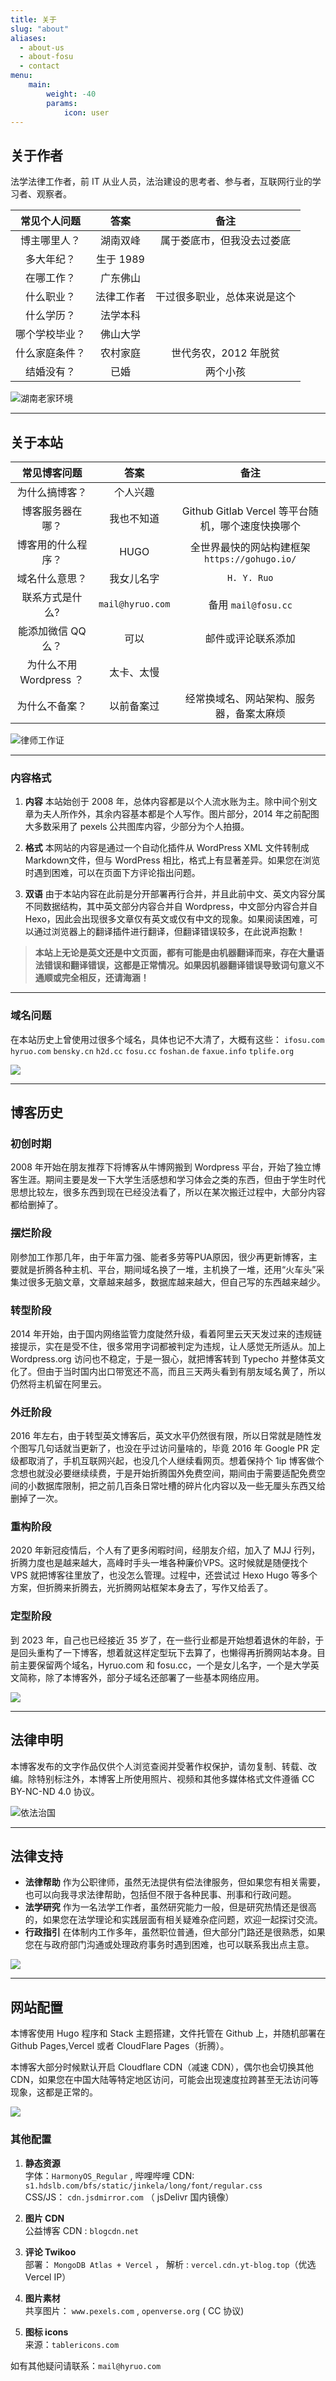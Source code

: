 ```yaml
---
title: 关于
slug: "about"
aliases:
  - about-us
  - about-fosu
  - contact
menu:
    main: 
        weight: -40
        params:
            icon: user
---
```


## 关于作者

法学法律工作者，前 IT 从业人员，法治建设的思考者、参与者，互联网行业的学习者、观察者。  



| 常见个人问题      |        答案       |   备注  |
| :-----------: | :-----------: | :-----------: |
| 博主哪里人？     |  湖南双峰       | 属于娄底市，但我没去过娄底 |
| 多大年纪？  | 生于 1989       |    |
| 在哪工作？  | 广东佛山       |    |
| 什么职业？  | 法律工作者      |   干过很多职业，总体来说是这个  |
| 什么学历？  | 法学本科      |            |
| 哪个学校毕业？ | 佛山大学 | |
| 什么家庭条件？| 农村家庭 | 世代务农，2012 年脱贫 |
| 结婚没有？| 已婚 |  两个小孩 |

![湖南老家环境](c92ef5c79857bea207833c0ba8596d0.jpg)


---

## 关于本站


| 常见博客问题      |        答案       |   备注  |
| :-----------: | :-----------: | :-----------: |
| 为什么搞博客？  |  个人兴趣    |        |
| 博客服务器在哪？ | 我也不知道 | Github  Gitlab  Vercel 等平台随机，哪个速度快换哪个 |
| 博客用的什么程序？ | HUGO | 全世界最快的网站构建框架 `https://gohugo.io/` |
| 域名什么意思？| 我女儿名字 | `H. Y. Ruo` |
| 联系方式是什么? |  `mail@hyruo.com` | 备用 `mail@fosu.cc` |
| 能添加微信 QQ 么？|  可以 | 邮件或评论联系添加 |
| 为什么不用 Wordpress ？ | 太卡、太慢 |  |
| 为什么不备案？ | 以前备案过 | 经常换域名、网站架构、服务器，备案太麻烦 |

![律师工作证](5352a4a7a2a9c0c43ee452a4026a170.jpg)

---

### 内容格式

1. **内容**
本站始创于 2008 年，总体内容都是以个人流水账为主。除中间个别文章为夫人所作外，其余内容基本都是个人写作。图片部分，2014 年之前配图大多数采用了 pexels 公共图库内容，少部分为个人拍摄。

2. **格式**
本网站的内容是通过一个自动化插件从 WordPress XML 文件转制成Markdown文件，但与 WordPress 相比，格式上有显著差异。如果您在浏览时遇到困难，可以在页面下方评论指出问题。

3. **双语**
由于本站内容在此前是分开部署再行合并，并且此前中文、英文内容分属不同数据结构，其中英文部分内容合并自 Wordpress，中文部分内容合并自 Hexo，因此会出现很多文章仅有英文或仅有中文的现象。如果阅读困难，可以通过浏览器上的翻译插件进行翻译，但翻译错误较多，在此说声抱歉！

> **本站上无论是英文还是中文页面，都有可能是由机器翻译而来，存在大量语法错误和翻译错误，这都是正常情况。如果因机器翻译错误导致词句意义不通顺或完全相反，还请海涵！**

---

### 域名问题

在本站历史上曾使用过很多个域名，具体也记不大清了，大概有这些： `ifosu.com` `hyruo.com` `bensky.cn` `h2d.cc` `fosu.cc` `foshan.de` `faxue.info` `tplife.org` 


![](image-4.png)



---

## 博客历史

### 初创时期
2008 年开始在朋友推荐下将博客从牛博网搬到 Wordpress 平台，开始了独立博客生涯。期间主要是发一下大学生活感想和学习体会之类的东西，但由于学生时代思想比较左，很多东西到现在已经没法看了，所以在某次搬迁过程中，大部分内容都给删掉了。

### 摆烂阶段
刚参加工作那几年，由于年富力强、能者多劳等PUA原因，很少再更新博客，主要就是折腾各种主机、平台，期间域名换了一堆，主机换了一堆，还用“火车头”采集过很多无脑文章，文章越来越多，数据库越来越大，但自己写的东西越来越少。

### 转型阶段
2014 年开始，由于国内网络监管力度陡然升级，看着阿里云天天发过来的违规链接提示，实在是受不住，很多常用字词都被判定为违规，让人感觉无所适从。加上 Wordpress.org 访问也不稳定，于是一狠心，就把博客转到 Typecho 并整体英文化了。但由于当时国内出口带宽还不高，而且三天两头看到有朋友域名黄了，所以仍然将主机留在阿里云。

### 外迁阶段
2016 年左右，由于转型英文博客后，英文水平仍然很有限，所以日常就是随性发个图写几句话就当更新了，也没在乎过访问量啥的，毕竟 2016 年 Google PR 定级都取消了，手机互联网兴起，也没几个人继续看网页。想着保持个 1ip 博客做个念想也就没必要继续续费，于是开始折腾国外免费空间，期间由于需要适配免费空间的小数据库限制，把之前几百条日常吐槽的碎片化内容以及一些无厘头东西又给删掉了一次。

### 重构阶段
2020 年新冠疫情后，个人有了更多闲暇时间，经朋友介绍，加入了 MJJ 行列，折腾力度也是越来越大，高峰时手头一堆各种廉价VPS。这时候就是随便找个 VPS 就把博客往里放了，也没怎么管理。过程中，还尝试过 Hexo Hugo 等多个方案，但折腾来折腾去，光折腾网站框架本身去了，写作又给丢了。

### 定型阶段
到 2023 年，自己也已经接近 35 岁了，在一些行业都是开始想着退休的年龄，于是回头重构了一下博客，想着就这样定型玩下去算了，也懒得再折腾网站本身。目前主要保留两个域名，Hyruo.com 和 fosu.cc，一个是女儿名字，一个是大学英文简称，除了本博客外，部分子域名还部署了一些基本网络应用。

![](wordpress_page-scaled.jpg)

---

## 法律申明

本博客发布的文字作品仅供个人浏览查阅并受著作权保护，请勿复制、转载、改编。除特别标注外，本博客上所使用照片、视频和其他多媒体格式文件遵循 CC BY-NC-ND 4.0 协议。 


![依法治国](image-1.png)

---


## 法律支持

* **法律帮助**
作为公职律师，虽然无法提供有偿法律服务，但如果您有相关需要，也可以向我寻求法律帮助，包括但不限于各种民事、刑事和行政问题。
* **法学研究**
作为一名法学工作者，虽然研究能力一般，但是研究热情还是很高的，如果您在法学理论和实践层面有相关疑难杂症问题，欢迎一起探讨交流。
* **行政指引**
在体制内工作多年，虽然职位普通，但大部分门路还是很熟悉，如果您在与政府部门沟通或处理政府事务时遇到困难，也可以联系我出点主意。


![](image-2.png)


---


## 网站配置

本博客使用 Hugo 程序和 Stack 主题搭建，文件托管在 Github 上，并随机部署在 Github Pages,Vercel 或者 CloudFlare Pages（折腾）。

本博客大部分时候默认开启 Cloudflare CDN（减速 CDN），偶尔也会切换其他 CDN，如果您在中国大陆等特定地区访问，可能会出现速度拉跨甚至无法访问等现象，这都是正常的。

![](image-3.png)


### 其他配置



1. **静态资源**  
字体：`HarmonyOS_Regular` , 哔哩哔哩 CDN: `s1.hdslb.com/bfs/static/jinkela/long/font/regular.css`    
CSS/JS： `cdn.jsdmirror.com` （ jsDelivr 国内镜像）  

2. **图片 CDN**  
公益博客 CDN : `blogcdn.net`  

3. **评论 Twikoo**  
部署： `MongoDB Atlas + Vercel` ， 解析 : `vercel.cdn.yt-blog.top`（优选 Vercel IP）   

4. **图片素材**  
共享图片： `www.pexels.com`  ,  `openverse.org` ( CC 协议)   

5. **图标 icons**  
来源：`tablericons.com`  



如有其他疑问请联系：`mail@hyruo.com`